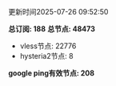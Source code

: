 更新时间2025-07-26 09:52:50

**总订阅: 188**
**总节点: 48473**
- vless节点: 22776
- hysteria2节点: 8

**google ping有效节点: 208**
